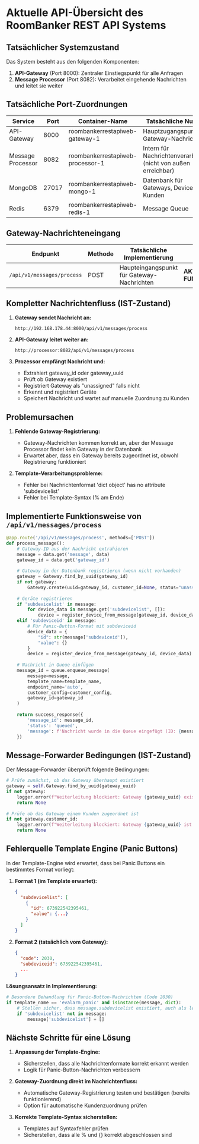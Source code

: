 # Aktuelle API-Übersicht des RoomBanker REST API Systems

## Tatsächlicher Systemzustand

Das System besteht aus den folgenden Komponenten:

1. **API-Gateway** (Port 8000): Zentraler Einstiegspunkt für alle Anfragen
2. **Message Processor** (Port 8082): Verarbeitet eingehende Nachrichten und leitet sie weiter

## Tatsächliche Port-Zuordnungen

| Service | Port | Container-Name | Tatsächliche Nutzung |
|---------|------|----------------|----------------------|
| API-Gateway | 8000 | roombankerrestapiweb-gateway-1 | Hauptzugangspunkt für Gateway-Nachrichten |
| Message Processor | 8082 | roombankerrestapiweb-processor-1 | Intern für Nachrichtenverarbeitung (nicht von außen erreichbar) |
| MongoDB | 27017 | roombankerrestapiweb-mongo-1 | Datenbank für Gateways, Devices und Kunden |
| Redis | 6379 | roombankerrestapiweb-redis-1 | Message Queue |

## Gateway-Nachrichteneingang

| Endpunkt | Methode | Tatsächliche Implementierung | Status | 
|----------|---------|------------------------------|--------|
| `/api/v1/messages/process` | POST | Haupteingangspunkt für Gateway-Nachrichten | **AKTIV und FUNKTIONIERT** |

## Kompletter Nachrichtenfluss (IST-Zustand)

1. **Gateway sendet Nachricht an:**
   ```
   http://192.168.178.44:8000/api/v1/messages/process
   ```

2. **API-Gateway leitet weiter an:**
   ```
   http://processor:8082/api/v1/messages/process
   ```

3. **Prozessor empfängt Nachricht und:**
   - Extrahiert gateway_id oder gateway_uuid
   - Prüft ob Gateway existiert
   - Registriert Gateway als "unassigned" falls nicht
   - Erkennt und registriert Geräte
   - Speichert Nachricht und wartet auf manuelle Zuordnung zu Kunden

## Problemursachen

1. **Fehlende Gateway-Registrierung:**
   - Gateway-Nachrichten kommen korrekt an, aber der Message Processor findet kein Gateway in der Datenbank
   - Erwartet aber, dass ein Gateway bereits zugeordnet ist, obwohl Registrierung funktioniert

2. **Template-Verarbeitungsprobleme:**
   - Fehler bei Nachrichtenformat 'dict object' has no attribute 'subdevicelist'
   - Fehler bei Template-Syntax (% am Ende)

## Implementierte Funktionsweise von `/api/v1/messages/process`

```python
@app.route('/api/v1/messages/process', methods=['POST'])
def process_message():
    # Gateway-ID aus der Nachricht extrahieren
    message = data.get('message', data)
    gateway_id = data.get('gateway_id')
    
    # Gateway in der Datenbank registrieren (wenn nicht vorhanden)
    gateway = Gateway.find_by_uuid(gateway_id)
    if not gateway:
        Gateway.create(uuid=gateway_id, customer_id=None, status="unassigned")
        
    # Geräte registrieren
    if 'subdevicelist' in message:
        for device_data in message.get('subdevicelist', []):
            device = register_device_from_message(gateway_id, device_data)
    elif 'subdeviceid' in message:
        # Für Panic-Button-Format mit subdeviceid
        device_data = {
            "id": str(message['subdeviceid']),
            "value": {}
        }
        device = register_device_from_message(gateway_id, device_data)
    
    # Nachricht in Queue einfügen
    message_id = queue.enqueue_message(
        message=message,
        template_name=template_name,
        endpoint_name='auto',
        customer_config=customer_config,
        gateway_id=gateway_id
    )
    
    return success_response({
        'message_id': message_id,
        'status': 'queued',
        'message': f'Nachricht wurde in die Queue eingefügt (ID: {message_id})'
    })
```

## Message-Forwarder Bedingungen (IST-Zustand)

Der Message-Forwarder überprüft folgende Bedingungen:

```python
# Prüfe zunächst, ob das Gateway überhaupt existiert
gateway = self.Gateway.find_by_uuid(gateway_uuid)
if not gateway:
    logger.error(f"Weiterleitung blockiert: Gateway {gateway_uuid} existiert nicht in der Datenbank")
    return None
            
# Prüfe ob das Gateway einem Kunden zugeordnet ist
if not gateway.customer_id:
    logger.error(f"Weiterleitung blockiert: Gateway {gateway_uuid} ist keinem Kunden zugeordnet")
    return None
```

## Fehlerquelle Template Engine (Panic Buttons)

In der Template-Engine wird erwartet, dass bei Panic Buttons ein bestimmtes Format vorliegt:

1. **Format 1 (im Template erwartet):** 
   ```json
   {
     "subdevicelist": [
       {
         "id": 673922542395461,
         "value": {...}
       }
     ]
   }
   ```

2. **Format 2 (tatsächlich vom Gateway):** 
   ```json
   {
     "code": 2030,
     "subdeviceid": 673922542395461,
     ...
   }
   ```

**Lösungsansatz in Implementierung:**
```python
# Besondere Behandlung für Panic-Button-Nachrichten (Code 2030)
if template_name == 'evalarm_panic' and isinstance(message, dict):
    # Stellen sicher, dass message.subdevicelist existiert, auch als leere Liste
    if 'subdevicelist' not in message:
        message['subdevicelist'] = []
```

## Nächste Schritte für eine Lösung

1. **Anpassung der Template-Engine:**
   - Sicherstellen, dass alle Nachrichtenformate korrekt erkannt werden
   - Logik für Panic-Button-Nachrichten verbessern

2. **Gateway-Zuordnung direkt im Nachrichtenfluss:**
   - Automatische Gateway-Registrierung testen und bestätigen (bereits funktionierend)
   - Option für automatische Kundenzuordnung prüfen

3. **Korrekte Template-Syntax sicherstellen:**
   - Templates auf Syntaxfehler prüfen
   - Sicherstellen, dass alle % und {} korrekt abgeschlossen sind 